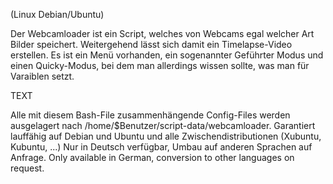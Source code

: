 (Linux Debian/Ubuntu)

Der Webcamloader ist ein Script, welches von Webcams egal welcher Art Bilder speichert. Weitergehend lässt sich damit ein Timelapse-Video erstellen.
Es ist ein Menü vorhanden, ein sogenannter Geführter Modus und einen Quicky-Modus, bei dem man allerdings wissen sollte, was man für Varaiblen setzt.

TEXT

Alle mit diesem Bash-File zusammenhängende Config-Files werden ausgelagert nach /home/$Benutzer/script-data/webcamloader.
Garantiert lauffähig auf Debian und Ubuntu und alle Zwischendistributionen (Xubuntu, Kubuntu, ...)
Nur in Deutsch verfügbar, Umbau auf anderen Sprachen auf Anfrage. Only available in German, conversion to other languages on request.

